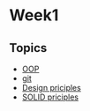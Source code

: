 # Week1
## Topics 
* [OOP](https://www.javatpoint.com/java-oops-concepts)
* [git](https://git-scm.com/docs/gittutorial)
* [Design priciples](https://github.com/Ahmed-Mohmed-Sakr/Fawry-Intern/blob/main/src/main/java/org/tasks/week1/Design_Principles)
* [SOLID priciples](https://github.com/eagledev-am/solid-principles)
